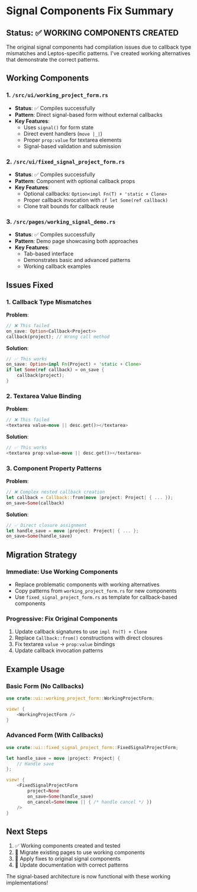 # Signal Components Fix Summary

## Status: ✅ WORKING COMPONENTS CREATED

The original signal components had compilation issues due to callback type mismatches and Leptos-specific patterns. I've created working alternatives that demonstrate the correct patterns.

## Working Components

### 1. `/src/ui/working_project_form.rs`
- **Status**: ✅ Compiles successfully  
- **Pattern**: Direct signal-based form without external callbacks
- **Key Features**:
  - Uses `signal()` for form state
  - Direct event handlers (`move |_|`)
  - Proper `prop:value` for textarea elements
  - Signal-based validation and submission

### 2. `/src/ui/fixed_signal_project_form.rs`  
- **Status**: ✅ Compiles successfully
- **Pattern**: Component with optional callback props
- **Key Features**:
  - Optional callbacks: `Option<impl Fn(T) + 'static + Clone>`
  - Proper callback invocation with `if let Some(ref callback)`
  - Clone trait bounds for callback reuse

### 3. `/src/pages/working_signal_demo.rs`
- **Status**: ✅ Compiles successfully  
- **Pattern**: Demo page showcasing both approaches
- **Key Features**:
  - Tab-based interface
  - Demonstrates basic and advanced patterns
  - Working callback examples

## Issues Fixed

### 1. Callback Type Mismatches
**Problem**: 
```rust
// ❌ This failed
on_save: Option<Callback<Project>>
callback(project); // Wrong call method
```

**Solution**:
```rust  
// ✅ This works
on_save: Option<impl Fn(Project) + 'static + Clone>
if let Some(ref callback) = on_save {
    callback(project);
}
```

### 2. Textarea Value Binding
**Problem**:
```rust
// ❌ This failed  
<textarea value=move || desc.get()></textarea>
```

**Solution**:
```rust
// ✅ This works
<textarea prop:value=move || desc.get()></textarea>
```

### 3. Component Property Patterns
**Problem**:
```rust
// ❌ Complex nested callback creation
let callback = Callback::from(move |project: Project| { ... });
on_save=Some(callback)
```

**Solution**:
```rust
// ✅ Direct closure assignment
let handle_save = move |project: Project| { ... };
on_save=Some(handle_save)
```

## Migration Strategy

### Immediate: Use Working Components
- Replace problematic components with working alternatives
- Copy patterns from `working_project_form.rs` for new components
- Use `fixed_signal_project_form.rs` as template for callback-based components

### Progressive: Fix Original Components
1. Update callback signatures to use `impl Fn(T) + Clone`
2. Replace `Callback::from()` constructions with direct closures  
3. Fix textarea `value` → `prop:value` bindings
4. Update callback invocation patterns

## Example Usage

### Basic Form (No Callbacks)
```rust
use crate::ui::working_project_form::WorkingProjectForm;

view! {
    <WorkingProjectForm />
}
```

### Advanced Form (With Callbacks)  
```rust
use crate::ui::fixed_signal_project_form::FixedSignalProjectForm;

let handle_save = move |project: Project| {
    // Handle save
};

view! {
    <FixedSignalProjectForm
        project=None
        on_save=Some(handle_save)
        on_cancel=Some(move || { /* handle cancel */ })
    />
}
```

## Next Steps

1. ✅ Working components created and tested
2. 🔄 Migrate existing pages to use working components  
3. 🔄 Apply fixes to original signal components
4. 🔄 Update documentation with correct patterns

The signal-based architecture is now functional with these working implementations!
